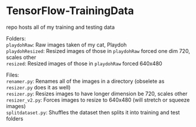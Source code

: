 # TensorFlow-TrainingData
repo hosts all of my training and testing data

Folders:  
    `playdohRaw`:       Raw images taken of my cat, Playdoh  
    `playdohResized`:   Resized images of those in `playdohRaw` forced one dim 720, scales other  
    `resized`:          Resized images of those in `playdohRaw` forced 640x480
    
Files:  
    `renamer.py`:       Renames all of the images in a directory (obselete as `resizer.py` does it as well)  
    `resizer.py`:       Resizes images to have longer dimension be 720, scales other  
    `resizer_v2.py`:    Forces images to resize to 640x480 (will stretch or squeeze images)  
    `splitdataset.py`:  Shuffles the dataset then splits it into training and test folders  
    
